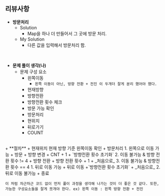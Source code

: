 ## 리뷰사항

+ **방문처리**
  + Solution
    + Map을 하나 더 만들어서 그 곳에 방문 처리.
  + My Solution
    + 다른 값을 입력해서 방문처리 함.

<br>

+ **문제 풀이 생각(나)**
  + 문제 구성 요소
    + 왼쪽이동
      + `왼쪽 이동이 아닌, 방향 전환 + 전진 이 두개더 잘게 분리 했어야 했다.`
    + 현재방향
    + 방향전환
    + 방향전환 횟수 체크
    + 방문 가능 확인
    + 방문처리
    + 현위치
    + 뒤로가기
    + COUNT
<br>
  + **절차**
    + 현재위치 현재 방향 기준 왼쪽이동 확인
      + 방문처리
      1. 왼쪽으로 이동 가능
         + 방문 
         + 방향 변경
         + CNT + 1
         + `방향전환 횟수 초기화`
       2. 이동 불가능 & 방향 전환 횟수 != 4
          +  방향 전환
          +  방향 전환 횟수 + 1
          +  _처음으로_
      3. 이동 불가능 & 방향전환 횟수 == 4
           1. 뒤로 이동 가능
               + 뒤로 이동
               +`방향전환 횟수 초기화`
                + _처음으로_
            2. 뒤로 이동 불가능
               + 종료

`이 처럼 차근차근 코드 없이 먼저 풀이 과정을 생각해 나가는 것이 더 좋은 것 같다.
또한, 가능한 구성요소들을 잘게 쪼개야 한다. ex) 왼쪽 이동 : 왼쪽 방향 전환 + 전진`